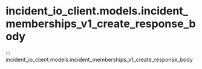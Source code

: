 # incident_io_client.models.incident_memberships_v1_create_response_body

::: incident_io_client.models.incident_memberships_v1_create_response_body
